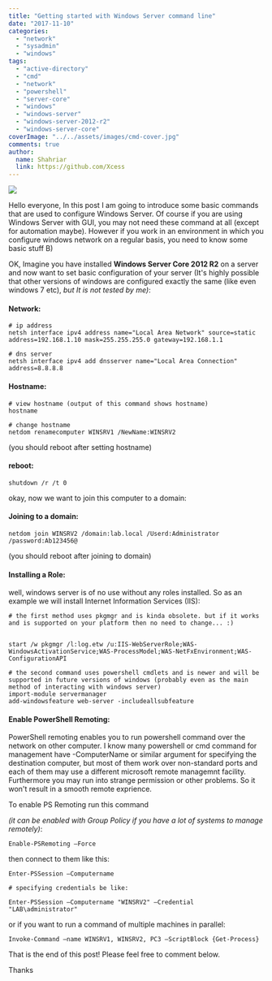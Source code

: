 ```yaml
---
title: "Getting started with Windows Server command line"
date: "2017-11-10"
categories: 
  - "network"
  - "sysadmin"
  - "windows"
tags: 
  - "active-directory"
  - "cmd"
  - "network"
  - "powershell"
  - "server-core"
  - "windows"
  - "windows-server"
  - "windows-server-2012-r2"
  - "windows-server-core"
coverImage: "../../assets/images/cmd-cover.jpg"
comments: true
author:
  name: Shahriar
  link: https://github.com/Xcess
---
```


![](../../assets/images/cmd-cover.jpg)

Hello everyone, In this post I am going to introduce some basic commands that are used to configure Windows Server. Of course if you are using Windows Server with GUI, you may not need these command at all (except for automation maybe). However if you work in an environment in which you configure windows network on a regular basis, you need to know some basic stuff B)

OK, Imagine you have installed **Windows Server Core 2012 R2** on a server and now want to set basic configuration of your server (It's highly possible that other versions of windows are configured exactly the same (like even windows 7 etc), _but It is not tested by me)_:

#### Network:

```
# ip address
netsh interface ipv4 address name="Local Area Network" source=static address=192.168.1.10 mask=255.255.255.0 gateway=192.168.1.1

# dns server
netsh interface ipv4 add dnsserver name="Local Area Connection" address=8.8.8.8
```

#### Hostname:

```
# view hostname (output of this command shows hostname)
hostname

# change hostname
netdom renamecomputer WINSRV1 /NewName:WINSRV2
```

(you should reboot after setting hostname)

#### reboot:

```
shutdown /r /t 0
```

okay, now we want to join this computer to a domain:

#### Joining to a domain:

```
netdom join WINSRV2 /domain:lab.local /Userd:Administrator /password:Ab123456@
```

(you should reboot after joining to domain)

#### Installing a Role:

well, windows server is of no use without any roles installed. So as an example we will install Internet Information Services (IIS):

```
# the first method uses pkgmgr and is kinda obsolete. but if it works and is supported on your platform then no need to change... :)


start /w pkgmgr /l:log.etw /u:IIS-WebServerRole;WAS-WindowsActivationService;WAS-ProcessModel;WAS-NetFxEnvironment;WAS-ConfigurationAPI

# the second command uses powershell cmdlets and is newer and will be supported in future versions of windows (probably even as the main method of interacting with windows server)
import-module servermanager
add-windowsfeature web-server -includeallsubfeature
```

#### Enable PowerShell Remoting:

PowerShell remoting enables you to run powershell command over the network on other computer. I know many powershell or cmd command for management have -ComputerName or similar argument for specifying the destination computer, but most of them work over non-standard ports and each of them may use a different microsoft remote managemnt facility. Furthermore you may run into strange permission or other problems. So it won't result in a smooth remote exprience.

To enable PS Remoting run this command

_(it can be enabled with Group Policy if you have a lot of systems to manage remotely)_:

```
Enable-PSRemoting –Force
```

then connect to them like this:

```
Enter-PSSession –Computername

# specifying credentials be like:

Enter-PSSession –Computername "WINSRV2" –Credential "LAB\administrator"
```

or if you want to run a command of multiple machines in parallel:

```
Invoke-Command –name WINSRV1, WINSRV2, PC3 –ScriptBlock {Get-Process}
```


That is the end of this post! Please feel free to comment below.

Thanks
